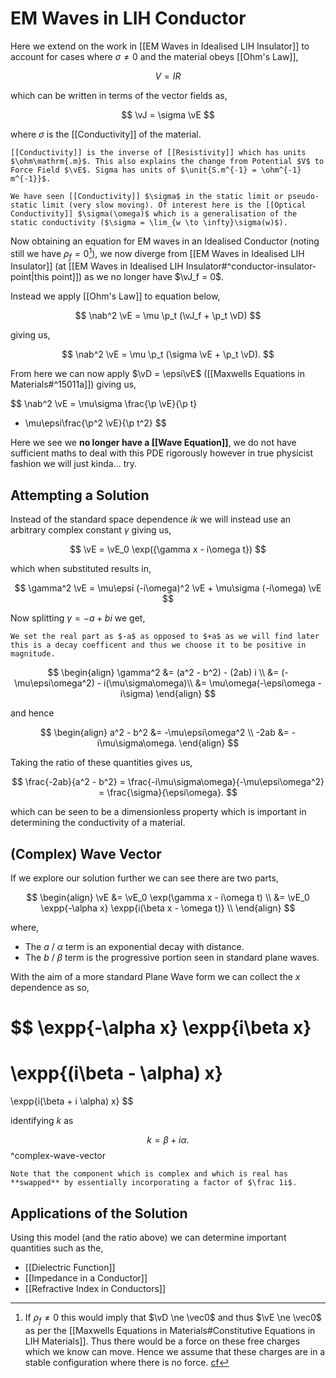 # EM Waves in LIH Conductor

Here we extend on the work in [[EM Waves in Idealised LIH Insulator]] to account for cases where $\sigma \ne 0$ and the material obeys [[Ohm's Law]],

$$ V = IR $$

which can be written in terms of the vector fields as,

$$ \vJ = \sigma \vE $$

where $\sigma$ is the [[Conductivity]] of the material.

```ad-note
[[Conductivity]] is the inverse of [[Resistivity]] which has units $\ohm\mathrm{.m}$. This also explains the change from Potential $V$ to Force Field $\vE$. Sigma has units of $\unit{S.m^{-1} = \ohm^{-1} m^{-1}}$.

We have seen [[Conductivity]] $\sigma$ in the static limit or pseudo-static limit (very slow moving). Of interest here is the [[Optical Conductivity]] $\sigma(\omega)$ which is a generalisation of the static conductivity ($\sigma = \lim_{w \to \infty}\sigma(w)$).
```

Now obtaining an equation for EM waves in an Idealised Conductor (noting still we have $\rho_f = 0$[^1]), we now diverge from [[EM Waves in Idealised LIH Insulator]] (at [[EM Waves in Idealised LIH Insulator#^conductor-insulator-point|this point]]) as we no longer have $\vJ_f = 0$. 

[^1]: If $\rho_f \ne 0$ this would imply that $\vD \ne \vec0$ and thus $\vE \ne \vec0$ as per the [[Maxwells Equations in Materials#Constitutive Equations in LIH Materials]]. Thus there would be a force on these free charges which we know can move. Hence we assume that these charges are in a stable configuration where there is no force. [cf](https://physics.stackexchange.com/questions/22773/in-electrostatics-why-the-electric-field-inside-a-conductor-is-zero)

Instead we apply [[Ohm's Law]] to equation below,

$$
\nab^2 \vE =
\mu \p_t (\vJ_f + \p_t \vD)
$$

giving us,

$$
\nab^2 \vE =
\mu \p_t (\sigma \vE + \p_t \vD).
$$

From here we can now apply $\vD = \epsi\vE$ ([[Maxwells Equations in Materials#^15011a]]) giving us,

$$
\nab^2 \vE =
\mu\sigma \frac{\p \vE}{\p t}
+ \mu\epsi\frac{\p^2 \vE}{\p t^2}
$$

Here we see we **no longer have a [[Wave Equation]]**, we do not have sufficient maths to deal with this PDE rigorously however in true physicist fashion we will just kinda... try.

## Attempting a Solution

Instead of the standard space dependence $ik$ we will instead use an arbitrary complex constant $\gamma$ giving us,

$$ \vE = \vE_0 \exp({\gamma x - i\omega t}) $$

which when substituted results in,

$$
\gamma^2 \vE =
\mu\epsi (-i\omega)^2 \vE + 
\mu\sigma (-i\omega)  \vE
$$

Now splitting $\gamma = -a + bi$ we get,

```ad-note
We set the real part as $-a$ as opposed to $+a$ as we will find later this is a decay coefficent and thus we choose it to be positive in magnitude.
```

$$
\begin{align}
\gamma^2 
&= (a^2 - b^2) - (2ab) i \\
&= (-\mu\epsi\omega^2) - i(\mu\sigma\omega)\\
&= \mu\omega(-\epsi\omega - i\sigma)
\end{align}
$$

and hence

$$
\begin{align}
a^2 - b^2 &= -\mu\epsi\omega^2 
\\
-2ab &= -i\mu\sigma\omega.
\end{align}
$$

Taking the ratio of these quantities gives us,

$$
\frac{-2ab}{a^2 - b^2}
= \frac{-i\mu\sigma\omega}{-\mu\epsi\omega^2}
= \frac{\sigma}{\epsi\omega}.
$$

which can be seen to be a dimensionless property which is important in determining the conductivity of a material.

## (Complex) Wave Vector

If we explore our solution further we can see there are two parts,

$$
\begin{align}
\vE
&= \vE_0 \exp(\gamma x - i\omega t) \\
&= \vE_0 \expp{-\alpha x} \expp{i(\beta x - \omega t)} \\
\end{align}
$$

where,

- The $a$ / $\alpha$ term is an exponential decay with distance.
- The $b$ / $\beta$ term is the progressive portion seen in standard plane waves.

With the aim of a more standard Plane Wave form we can collect the $x$ dependence as so,

$$
\expp{-\alpha x} \expp{i\beta x}
=
\expp{(i\beta - \alpha) x}
=
\expp{i(\beta + i \alpha) x}
$$

identifying $k$ as

$$ k = \beta + i\alpha. $$
^complex-wave-vector

```ad-note
Note that the component which is complex and which is real has **swapped** by essentially incorporating a factor of $\frac 1i$.
```

## Applications of the Solution

Using this model (and the ratio above) we can determine important quantities such as the,

- [[Dielectric Function]]
- [[Impedance in a Conductor]]
- [[Refractive Index in Conductors]]

